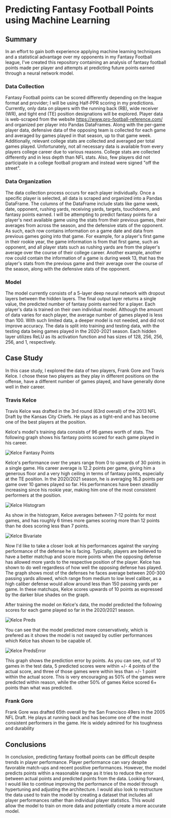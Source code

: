 # Predicting Fantasy Football Points using Machine Learning

## Summary
In an effort to gain both experience applying machine learning techniques and a statistical advantage over my opponents in my Fantasy Football league, I've created this repository containing an analysis of fantasy football points made per player and attempts at predicting future points earned through a neural network model.

### Data Collection
Fantasy Football points can be scored differently depending on the league format and provider; I will be using Half-PPR scoring in my predictions. Currently, only data on players with the running back (RB), wide receiver (WR), and tight end (TE) position designations will be explored. 
Player data is web-scraped from the website https://www.pro-football-reference.com/ and organized per player into Pandas DataFrames. Along with the per-game player data, 
defensive data of the opposing team is collected for each game and averaged by games played in that season, up to that game week. Additionally, relevant college stats are collected and averaged per total games played. Unfortunately, not all necessary data is available from every players college career due to various reasons. College stats 
are collected differently and in less depth than NFL stats. Also, few players did not participate in a college football program and instead were signed "off the street". 

### Data Organization
The data collection process occurs for each player individually. Once a specific player is selected, all data is scraped and organized into a Pandas DataFrame. The columns
of the DataFrame include stats like game week, date, opponent, rushing yards, receiving yards, targets, touchdowns, and fantasy points earned. I will be attempting to predict fantasy points for a player's next available game using the stats from their previous games, their averages from across the season, and the defensive stats of the opponent. As such, each row contains information on a game date and data from previous games going into that game. For example, for a player's first game in their rookie year, the game information is from that first game, such as opponent, and all player stats such as rushing yards are from the player's average over the course of their college career. Another example, another row could contain the information of a game is during week 13, that has the player's stats from the previous game and their average over the course of the season, along with the defensive stats of the opponent.

### Model
The model currently consists of a 5-layer deep neural network with dropout layers between the hidden layers. The final output layer returns a single value, the predicted 
number of fantasy points earned for a player. Each player's data is trained on their own individual model. Although the amount of data varies for each player, the average number of games played is less than 100. With such limited data, a deeper model is not needed, and did not improve accuracy. The data is split into training and testing data, with the testing data being games played in the 2020-2021 season. Each hidden layer utilizes ReLU as its activation function and has sizes of 128, 256, 256, 256, and 1, respectively. 

## Case Study
In this case study, I explored the data of two players, Frank Gore and Travis Kelce. I chose these two players as they play in different positions on the offense, have a
different number of games played, and have generally done well in their career.

### Travis Kelce
Travis Kelce was drafted in the 3rd round (63rd overall) of the 2013 NFL Draft by the Kansas City Chiefs. He plays as a tight-end and has become one of the best players at the position.

Kelce's model's training data consists of 96 games worth of stats. The following graph shows his fantasy points scored for each game played in his career. 

![Kelce Fantasy Points](/Images/TK-FP.png)

Kelce's performance over the years range from 0 to upwards of 30 points in a single game. His career average is 12.2 points per game, giving him a generous floor and a very 
high ceiling in terms of fantasy points, especially at the TE position. In the 2020/2021 season, he is averaging 16.3 points per game over 10 games played so far. His performances have been steadily increasing since his rookie year, making him one of the most consistent performers at the position.

![Kelce Histogram](/Images/TK-Hist.png)

As show in the histogram, Kelce averages between 7-12 points for most games, and has roughly 6 times more games scoring more than 12 points than he does scoring less than 7 points.

![Kelce Bivariate](/Images/TK-BV.png)

Now I'd like to take a closer look at his performances against the varying performance of the defense he is facing. Typically, players are believed to have a better matchup and score more points when the opposing defense has allowed more yards to the respective position of the player. Kelce has shown to do well regardless of how well the opposing defense has played. The graph shows most of the defenses he faces average between 200-300 passing yards allowed, which range from medium to low level caliber, as a high caliber defense would allow around less than 150 passing yards per game. In these matchups, Kelce scores upwards of 10 points as expressed by the darker blue shades on the graph. 

After training the model on Kelce's data, the model predicted the following scores for each game played so far in the 2020/2021 season.

![Kelce Preds](/Images/TK-Preds.png)

You can see that the model predicted more conservatively, which is prefered as it shows the model is not swayed by outlier performances which Kelce has shown to be capable of. 

![Kelce PredsError](/Images/TK-PredError.png)

This graph shows the prediction error by points. As you can see, out of 10 games in the test data, 5 predicted scores were within +/- 4 points of the actual score, and three of those games were within less than +/- 1 point within the actual score. This is very encouraging as 50% of the games were predicted within reason, while the other 50% of games Kelce scored 6+ points than what was predicted. 

### Frank Gore
Frank Gore was drafted 65th overall by the San Francisco 49ers in the 2005 NFL Draft. He plays at running back and has become one of the most consistent performers in the game. He is widely admired for his toughness and durability



## Conclusions
In conclusion, predicting fantasy football points can be difficult despite trends in player performance. Player performance can vary despite favorable match-ups and recent positive performances. However, the model predicts points within a reasonable range as it tries to reduce the error between actual points and predicted points from the data. 
Looking forward, I would like to continue improving the performance of the model through hypertuning and adjusting the architecture. I would also look to restructure the data 
used to train the model by creating a dataset that includes all player performances rather than individual player statistics. This would allow the model to train on more data 
and potentially create a more accurate model. 
